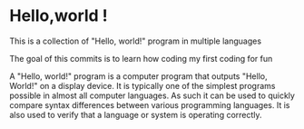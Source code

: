 # Hello,world !

This is a collection of "Hello, world!" program in multiple languages

The goal of this commits is to learn how coding my first coding for fun

 A "Hello, world!" program is a computer program that outputs "Hello, World!" on a display device. 
It is typically one of the simplest programs possible in almost all computer languages. 
As such it can be used to quickly compare syntax differences between various programming languages. 
It is also used to verify that a language or system is operating correctly. 

